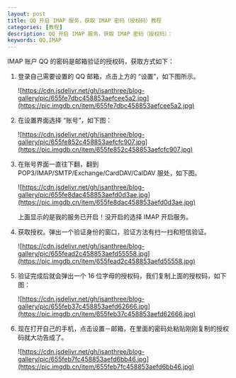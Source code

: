 ```yaml
---
layout: post
title: QQ 开启 IMAP 服务，获取 IMAP 密码（授权码）教程
categories: [教程]
description: QQ 开启 IMAP 服务，获取 IMAP 密码（授权码）：
keywords: QQ,IMAP
---
```


IMAP 账户 QQ 的密码是邮箱验证的授权码，获取方式如下：

1. 登录自己需要设置的 QQ 邮箱，点击上方的 “设置”，如下图所示。

   ![https://cdn.jsdelivr.net/gh/isanthree/blog-gallery/pic/655fe7dbc458853aefcee5a2.jpg](https://pic.imgdb.cn/item/655fe7dbc458853aefcee5a2.jpg)

2. 在设置界面选择 “账号”，如下图：

   ![https://cdn.jsdelivr.net/gh/isanthree/blog-gallery/pic/655fe852c458853aefcfc907.jpg](https://pic.imgdb.cn/item/655fe852c458853aefcfc907.jpg)

3. 在账号界面一直往下翻，翻到 POP3/IMAP/SMTP/Exchange/CardDAV/CalDAV 服处，如下图。

   ![https://cdn.jsdelivr.net/gh/isanthree/blog-gallery/pic/655fe8dac458853aefd0d3ae.jpg](https://pic.imgdb.cn/item/655fe8dac458853aefd0d3ae.jpg)

   上面显示的是我的服务已开启！没开启的选择 IMAP 开启服务。

4. 获取授权。弹出一个验证身份的窗口，验证方法有扫一扫和短信验证。

   ![https://cdn.jsdelivr.net/gh/isanthree/blog-gallery/pic/655fead2c458853aefd55558.jpg](https://pic.imgdb.cn/item/655fead2c458853aefd55558.jpg)

5. 验证完成后就会弹出一个 16 位字母的授权码，我们复制上面的授权码，如下图：

   ![https://cdn.jsdelivr.net/gh/isanthree/blog-gallery/pic/655feb37c458853aefd62666.jpg](https://pic.imgdb.cn/item/655feb37c458853aefd62666.jpg)

6. 现在打开自己的手机，点击设置－邮箱，在里面的密码处粘贴刚刚复制的授权码就大功告成了。

   ![https://cdn.jsdelivr.net/gh/isanthree/blog-gallery/pic/655feb7fc458853aefd6bb46.jpg](https://pic.imgdb.cn/item/655feb7fc458853aefd6bb46.jpg)

